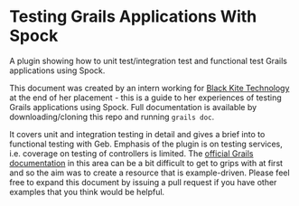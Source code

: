 # Testing Grails Applications With Spock
A plugin showing how to unit test/integration test and functional test Grails applications using Spock.

This document was created by an intern working for [Black Kite Technology](http://blackkitetechnology.com) at the end of her placement - this is a guide to her experiences of testing Grails applications using Spock.  Full documentation is available by downloading/cloning this repo and running `grails doc`.

It covers unit and integration testing in detail and gives a brief into to functional testing with Geb.  Emphasis of the plugin is on testing services, i.e. coverage on testing of controllers is limited.  The [official Grails documentation](http://grails.github.io/grails-doc/latest/guide/testing.html) in this area can be a bit difficult to get to grips with at first and so the aim was to create a resource that is example-driven.  Please feel free to expand this document by issuing a pull request if you have other examples that you think would be helpful.
